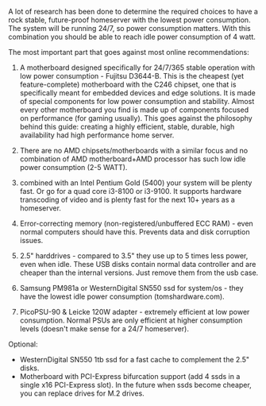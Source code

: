 A lot of research has been done to determine the required choices to have a rock stable, future-proof homeserver with the lowest power consumption.
The system will be running 24/7, so power consumption matters. With this combination you should be able to reach idle power consumption of 4 watt.

The most important part that goes against most online recommendations:
1. A motherboard designed specifically for 24/7/365 stable operation with low power consumption - Fujitsu D3644-B. This is the cheapest (yet feature-complete) motherboard with the C246 chipset, one that is specifically meant for embedded devices and edge solutions. It is made of special components for low power consumption and stability. Almost every other motherboard you find is made up of components focused on performance (for gaming usually). This goes against the philosophy behind this guide: creating a highly efficient, stable, durable, high availability had high performance home server.  

2. There are no AMD chipsets/motherboards with a similar focus and no combination of AMD motherboard+AMD processor has such low idle power consumption (2-5 WATT).

3. combined with an Intel Pentium Gold (5400) your system will be plenty fast. Or go for a quad core i3-8100 or i3-9100. It supports hardware transcoding of video and is plenty fast for the next 10+ years as a homeserver. 


4. Error-correcting memory (non-registered/unbuffered ECC RAM) - even normal computers should have this. Prevents data and disk corruption issues.

5. 2.5" harddrives - compared to 3.5" they use up to 5 times less power, even when idle. These USB disks contain normal data controller and are cheaper than the internal versions. Just remove them from the usb case.

6. Samsung PM981a or WesternDigital SN550 ssd for system/os - they have the lowest idle power consumption (tomshardware.com).

7. PicoPSU-90 & Leicke 120W adapter - extremely efficient at low power consumption. Normal PSUs are only efficient at higher consumption levels (doesn't make sense for a 24/7 homeserver).

Optional:
- WesternDigital SN550 1tb ssd for a fast cache to complement the 2.5" disks.
- Motherboard with PCI-Express bifurcation support (add 4 ssds in a single x16 PCI-Express slot). In the future when ssds become cheaper, you can replace drives for M.2 drives.
